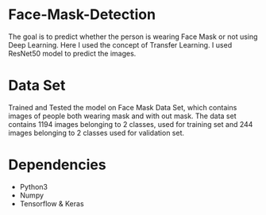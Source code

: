 # Face-Mask-Detection

  The goal is to predict whether the person is wearing Face Mask or not using Deep Learning. Here I used the concept of Transfer Learning. I used ResNet50 model to predict the images.

# Data Set

  Trained and Tested the model on Face Mask Data Set, which contains images of people both wearing mask and with out mask. The data set contains 1194 images belonging to 2 classes, used for training set and 244 images belonging to 2 classes used for validation set. 
  
 # Dependencies
 
  * Python3
  * Numpy
  * Tensorflow & Keras
 
 



